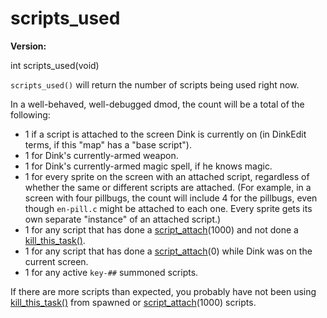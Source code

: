 # scripts_used

**Version:** <VersionInfo dink="" standalone />&nbsp;<VersionInfo freedink="" standalone />&nbsp;<VersionInfo dinkhd="" standalone />&nbsp;<VersionInfo yedink="" standalone />

<Prototype>int scripts_used(void)</Prototype>

`scripts_used()` will return the number of scripts being used right now.

In a well-behaved, well-debugged dmod, the count will be a total of the following:

- 1 if a script is attached to the screen Dink is currently on (in DinkEdit terms, if this "map" has a "base script").
- 1 for Dink's currently-armed weapon.
- 1 for Dink's currently-armed magic spell, if he knows magic.
- 1 for every sprite on the screen with an attached script, regardless of whether the same or different scripts are attached. (For example, in a screen with four pillbugs, the count will include 4 for the pillbugs, even though `en-pill.c` might be attached to each one. Every sprite gets its own separate "instance" of an attached script.)
- 1 for any script that has done a [script_attach](./script-attach.md)(1000) and not done a [kill_this_task()](./kill-this-task.md).
- 1 for any script that has done a [script_attach](./script-attach.md)(0) while Dink was on the current screen.
- 1 for any active `key-##` summoned scripts.

If there are more scripts than expected, you probably have not been using [kill_this_task()](./kill-this-task.md) from spawned or [script_attach](./script-attach.md)(1000) scripts.
